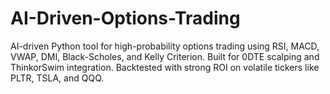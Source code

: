 # AI-Driven-Options-Trading
AI-driven Python tool for high-probability options trading using RSI, MACD, VWAP, DMI, Black-Scholes, and Kelly Criterion. Built for 0DTE scalping and ThinkorSwim integration. Backtested with strong ROI on volatile tickers like PLTR, TSLA, and QQQ.
